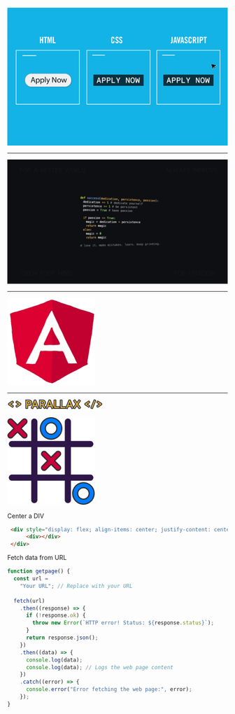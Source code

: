 <p align="center">
<img src="https://github.com/OptimusPrime1996/OptimusPrime1996/blob/main/assets/HTML_CSS_JS.gif" alt="drawing"/>

  
</p>
<hr>
<img src="https://github.com/OptimusPrime1996/OptimusPrime1996/blob/main/assets/4108586.png" alt=""/>

<hr>

  <img src="https://github.com/OptimusPrime1996/OptimusPrime1996/blob/main/assets/angular.gif" alt="drawing" style="width:200px;height:200px;"/>



<hr>

<a href="https://optimusprime1996.github.io/parallax/"><img src="https://github.com/OptimusPrime1996/OptimusPrime1996/blob/main/assets/_.svg"></a>


<a href="https://instafire-app.firebaseapp.com/"><img src="https://github.com/OptimusPrime1996/OptimusPrime1996/blob/main/assets/Group.svg" style="width:200px;height:200px;"></a>

Center a DIV

```HTML
 <div style="display: flex; align-items: center; justify-content: center">
      <div></div>
 </div>
```
Fetch data from URL
```javascript
function getpage() {
  const url =
    "Your URL"; // Replace with your URL

  fetch(url)
    .then((response) => {
      if (!response.ok) {
        throw new Error(`HTTP error! Status: ${response.status}`);
      }
      return response.json();
    })
    .then((data) => {
      console.log(data);
      console.log(data); // Logs the web page content
    })
    .catch((error) => {
      console.error("Error fetching the web page:", error);
    });
}

```
